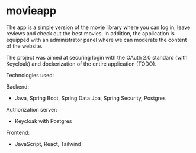 # movieapp

The app is a simple version of the movie library where you can log in, leave reviews and check out the best movies. In addition, the application is equipped with an administrator panel where we can moderate the content of the website.

The project was aimed at securing login with the OAuth 2.0 standard (with Keycloak) and dockerization of the entire application (TODO).

Technologies used:

Backend:
- Java, Spring Boot, Spring Data Jpa, Spring Security, Postgres

Authorization server:
- Keycloak with Postgres

Frontend:
- JavaScript, React, Tailwind
